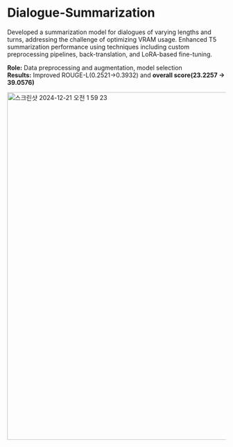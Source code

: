 # Dialogue-Summarization
Developed a summarization model for dialogues of varying lengths and turns, addressing the challenge of optimizing VRAM usage. Enhanced T5 summarization performance using techniques including custom preprocessing pipelines, back-translation, and LoRA-based fine-tuning.   

**Role:** Data preprocessing and augmentation, model selection   
**Results:** Improved ROUGE-L(0.2521->0.3932) and **overall score(23.2257 -> 39.0576)**    

<img width="800" alt="스크린샷 2024-12-21 오전 1 59 23" src="https://github.com/user-attachments/assets/0907b155-713d-4416-8adf-521a3c221913" />
